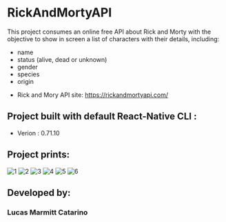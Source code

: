 # RickAndMortyAPI
This project consumes an online free API about Rick and Morty with the objective to show in screen a list of characters with their details, including:

* name
* status (alive, dead or unknown)
* gender
* species
* origin

- Rick and Mory API site: https://rickandmortyapi.com/

## Project built with default React-Native CLI :

* Verion : 0.71.10

## Project prints:
![1](https://github.com/LucasMarmittCatarino/RickAndMortyAPI/assets/111719511/2fe8dbe5-e1e3-4bf2-96c7-afd3fb505b22)
![2](https://github.com/LucasMarmittCatarino/RickAndMortyAPI/assets/111719511/e8dcb2c1-ff64-42b4-a3c0-cc4bdee692f9)
![3](https://github.com/LucasMarmittCatarino/RickAndMortyAPI/assets/111719511/e0c8a08b-8092-417e-a3d7-8acb87deadab)
![4](https://github.com/LucasMarmittCatarino/RickAndMortyAPI/assets/111719511/796cb4d1-9e49-4320-ae14-9d6cc9af3216)
![5](https://github.com/LucasMarmittCatarino/RickAndMortyAPI/assets/111719511/d810aa60-455d-4bb4-9e7a-076d9b2e2d88)
![6](https://github.com/LucasMarmittCatarino/RickAndMortyAPI/assets/111719511/5873af17-a4db-4f1e-b81a-1b3ddc37caf8)

## Developed by:
### Lucas Marmitt Catarino
